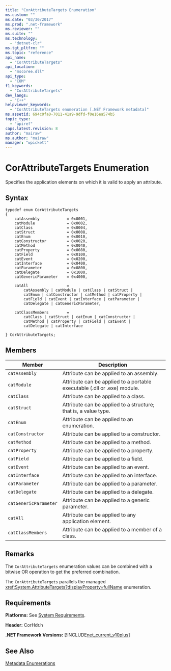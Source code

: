```yaml
---
title: "CorAttributeTargets Enumeration"
ms.custom: ""
ms.date: "03/30/2017"
ms.prod: ".net-framework"
ms.reviewer: ""
ms.suite: ""
ms.technology: 
  - "dotnet-clr"
ms.tgt_pltfrm: ""
ms.topic: "reference"
api_name: 
  - "CorAttributeTargets"
api_location: 
  - "mscoree.dll"
api_type: 
  - "COM"
f1_keywords: 
  - "CorAttributeTargets"
dev_langs: 
  - "C++"
helpviewer_keywords: 
  - "CorAttributeTargets enumeration [.NET Framework metadata]"
ms.assetid: 694c0fa0-7011-41a9-9dfd-f0e16ea574b5
topic_type: 
  - "apiref"
caps.latest.revision: 8
author: "mairaw"
ms.author: "mairaw"
manager: "wpickett"
---
```

# CorAttributeTargets Enumeration
Specifies the application elements on which it is valid to apply an attribute.  
  
## Syntax  
  
```  
typedef enum CorAttributeTargets  
{  
    catAssembly            = 0x0001,  
    catModule              = 0x0002,  
    catClass               = 0x0004,  
    catStruct              = 0x0008,  
    catEnum                = 0x0010,  
    catConstructor         = 0x0020,  
    catMethod              = 0x0040,  
    catProperty            = 0x0080,  
    catField               = 0x0100,  
    catEvent               = 0x0200,  
    catInterface           = 0x0400,  
    catParameter           = 0x0800,  
    catDelegate            = 0x1000,  
    catGenericParameter    = 0x4000,  
  
    catAll                 =   
        catAssembly | catModule | catClass | catStruct |   
        catEnum | catConstructor | catMethod | catProperty |   
        catField | catEvent | catInterface | catParameter |   
        catDelegate | catGenericParameter,  
  
    catClassMembers        =   
        catClass | catStruct | catEnum | catConstructor |   
        catMethod | catProperty | catField | catEvent |   
        catDelegate | catInterface  
  
} CorAttributeTargets;  
```  
  
## Members  
  
|Member|Description|  
|------------|-----------------|  
|`catAssembly`|Attribute can be applied to an assembly.|  
|`catModule`|Attribute can be applied to a portable executable (.dll or .exe) module.|  
|`catClass`|Attribute can be applied to a class.|  
|`catStruct`|Attribute can be applied to a structure; that is, a value type.|  
|`catEnum`|Attribute can be applied to an enumeration.|  
|`catConstructor`|Attribute can be applied to a constructor.|  
|`catMethod`|Attribute can be applied to a method.|  
|`catProperty`|Attribute can be applied to a property.|  
|`catField`|Attribute can be applied to a field.|  
|`catEvent`|Attribute can be applied to an event.|  
|`catInterface`|Attribute can be applied to an interface.|  
|`catParameter`|Attribute can be applied to a parameter.|  
|`catDelegate`|Attribute can be applied to a delegate.|  
|`catGenericParameter`|Attribute can be applied to a generic parameter.|  
|`catAll`|Attribute can be applied to any application element.|  
|`catClassMembers`|Attribute can be applied to a member of a class.|  
  
## Remarks  
 The `CorAttributeTargets` enumeration values can be combined with a bitwise OR operation to get the preferred combination.  
  
 The `CorAttributeTargets` parallels the managed <xref:System.AttributeTargets?displayProperty=fullName> enumeration.  
  
## Requirements  
 **Platforms:** See [System Requirements](../../../../docs/framework/get-started/system-requirements.md).  
  
 **Header:** CorHdr.h  
  
 **.NET Framework Versions:** [!INCLUDE[net_current_v10plus](../../../../includes/net-current-v10plus-md.md)]  
  
## See Also  
 [Metadata Enumerations](../../../../docs/framework/unmanaged-api/metadata/metadata-enumerations.md)
